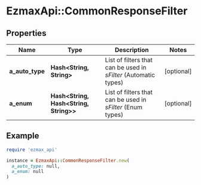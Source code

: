 # EzmaxApi::CommonResponseFilter

## Properties

| Name | Type | Description | Notes |
| ---- | ---- | ----------- | ----- |
| **a_auto_type** | **Hash&lt;String, String&gt;** | List of filters that can be used in *sFilter* (Automatic types) | [optional] |
| **a_enum** | **Hash&lt;String, Hash&lt;String, String&gt;&gt;** | List of filters that can be used in *sFilter* (Enum types) | [optional] |

## Example

```ruby
require 'ezmax_api'

instance = EzmaxApi::CommonResponseFilter.new(
  a_auto_type: null,
  a_enum: null
)
```

